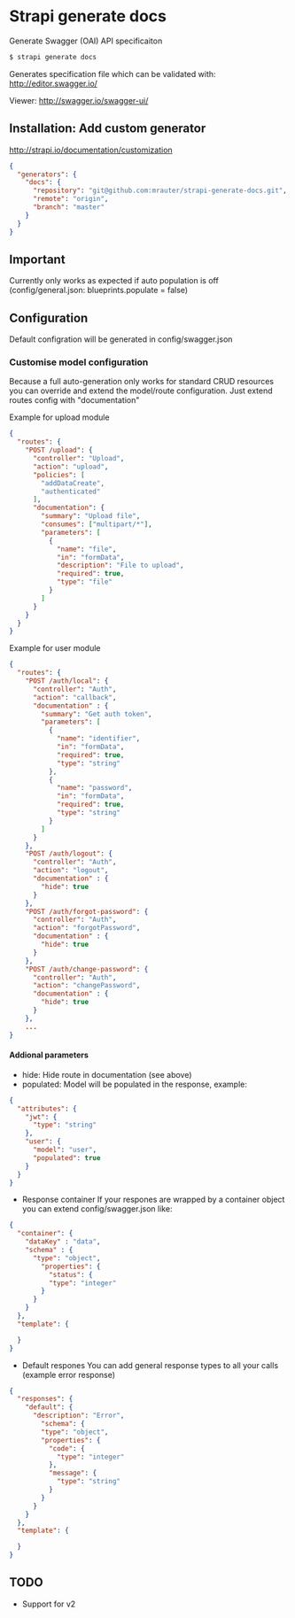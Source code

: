 # Strapi generate docs

Generate Swagger (OAI) API specificaiton

```bash
$ strapi generate docs
```

Generates specification file which can be validated with: http://editor.swagger.io/

Viewer: http://swagger.io/swagger-ui/

## Installation: Add custom generator
http://strapi.io/documentation/customization
```json
{
  "generators": {
    "docs": {
      "repository": "git@github.com:mrauter/strapi-generate-docs.git",
      "remote": "origin",
      "branch": "master"
    }
  }
}
```

## Important
Currently only works as expected if auto population is off (config/general.json: blueprints.populate = false)

## Configuration
Default configration will be generated in config/swagger.json

### Customise model configuration
Because a full auto-generation only works for standard CRUD resources you can override and extend the model/route configuration. Just extend routes config with "documentation"

Example for upload module
```json
{
  "routes": {
    "POST /upload": {
      "controller": "Upload",
      "action": "upload",
      "policies": [
        "addDataCreate",
        "authenticated"
      ],
      "documentation": {
        "summary": "Upload file",
        "consumes": ["multipart/*"],
        "parameters": [
          {
            "name": "file",
            "in": "formData",
            "description": "File to upload",
            "required": true,
            "type": "file"
          }
        ]
      }
    }
  }
}
```

Example for user module
```json
{
  "routes": {
    "POST /auth/local": {
      "controller": "Auth",
      "action": "callback",
      "documentation" : {
        "summary": "Get auth token",
        "parameters": [
          {
            "name": "identifier",
            "in": "formData",
            "required": true,
            "type": "string"
          },
          {
            "name": "password",
            "in": "formData",
            "required": true,
            "type": "string"
          }
        ]
      }
    },
    "POST /auth/logout": {
      "controller": "Auth",
      "action": "logout",
      "documentation" : {
        "hide": true
      }
    },
    "POST /auth/forgot-password": {
      "controller": "Auth",
      "action": "forgotPassword",
      "documentation" : {
        "hide": true
      }
    },
    "POST /auth/change-password": {
      "controller": "Auth",
      "action": "changePassword",
      "documentation" : {
        "hide": true
      }
    },
    ...
}
```

#### Addional parameters
* hide: Hide route in documentation (see above)
* populated: Model will be populated in the response, example:
```json
{
  "attributes": {
    "jwt": {
      "type": "string"
    },
    "user": {
      "model": "user",
      "populated": true
    }
  }
}
```
* Response container
If your respones are wrapped by a container object you can extend config/swagger.json like:
```json
{
  "container": {
    "dataKey" : "data",
    "schema" : {
  	  "type": "object",
  		"properties": {
  		  "status": {
          "type": "integer"
        }
  	  }
    }
  },
  "template": {

  }
}
```

* Default respones
You can add general response types to all your calls (example error response)
```json
{
  "responses": {
    "default": {
      "description": "Error",
        "schema": {
        "type": "object",
        "properties": {
          "code": {
            "type": "integer"
          },
          "message": {
            "type": "string"
          }
        }        
      }
    }
  },
  "template": {

  }
}
```

## TODO
* Support for v2
